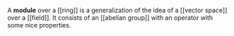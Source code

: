 A **module** over a [[ring]] is a generalization of the idea of a [[vector space]] over a [[field]]. It consists of an [[abelian group]] with an operator with some nice properties.